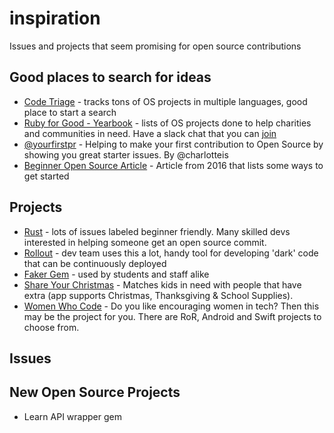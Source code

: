 # inspiration
Issues and projects that seem promising for open source contributions

## Good places to search for ideas
* [Code Triage](https://www.codetriage.com/) - tracks tons of OS projects in multiple languages, good place to start a search
* [Ruby for Good - Yearbook](http://rubyforgood.org/yearbook.html) - lists of OS projects done to help charities and communities in need.  Have a slack chat that you can [join](http://rubyforgood.herokuapp.com )
* [@yourfirstpr](https://twitter.com/yourfirstpr) - Helping to make your first contribution to Open Source by showing you great starter issues. By @charlotteis
* [Beginner Open Source Article](https://opensource.com/life/16/1/6-beginner-open-source) - Article from 2016 that lists some ways to get started

## Projects
* [Rust](https://github.com/rust-lang/rust/issues) - lots of issues labeled beginner friendly. Many skilled devs interested in helping someone get an open source commit.
* [Rollout](https://github.com/fetlife/rollout) - dev team uses this a lot, handy tool for developing 'dark' code that can be continuously deployed
* [Faker Gem](https://github.com/stympy/faker) - used by students and staff alike
* [Share Your Christmas](https://github.com/rubyforgood/share_christmas) - Matches kids in need with people that have extra (app supports Christmas, Thanksgiving & School Supplies).
* [Women Who Code](http://womenwhocode.github.io/) - Do you like encouraging women in tech?  Then this may be the project for you. There are RoR, Android and Swift projects to choose from.

## Issues


## New Open Source Projects
* Learn API wrapper gem
